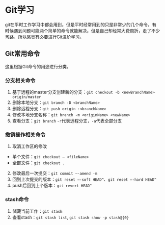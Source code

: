 # Git学习

git在平时工作学习中都会用到，但是平时经常用到的只是非常少的几个命令，有时候遇到问题可能两个简单的命令就能解决，但是自己却经常大费周折，走了不少弯路，所以感觉有必要进行Git进阶学习。

## Git常用命令

这里根据Git命令的用途进行分类。

### 分支相关命令

1. 基于远程的master分支创建新的分支：`git checkout -b <newBranchName> origin/master`
2. 删除本地分支：`git branch -D <branchName>`
3. 删除远程分支：`git push origin :<branchName>`
4. 修改本地分支名称：`git branch -m <originName> <newName>`
5. 查看分支：`git branch` `-r`代表远程分支，`-a`代表全部分支

### 撤销操作相关命令

1. 取消工作区的修改
  - 单个文件：`git checkout — <fileName>`
  - 全部文件：`git checkout .`
2. 修改最后一次提交：`git commit —-amend -m`
3. 回到上次提交的版本：`git reset —-soft HEAD^`、`git reset —-hard HEAD^`
4. push后回到上个版本：`git revert HEAD^`

### stash命令

1. 储藏当前工作：`git stash`
2. 查看stash：`git stash list`, `git stash show -p stash@{0}`